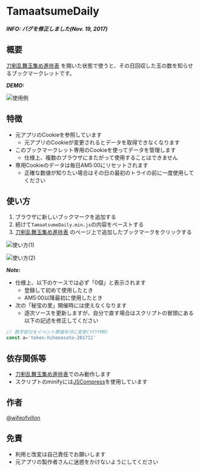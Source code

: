 # TamaatsumeDaily

***INFO: バグを修正しました(Nov. 19, 2017)***

## 概要

[刀剣乱舞玉集め進捗表](http://deltarium.org/tokenranbu/tamaatsume/) を開いた状態で使うと、その日回収した玉の数を知らせるブックマークレットです。

***DEMO:***

![使用例](https://raw.githubusercontent.com/wifeofvillon/WoVBookmarklets/master/TamaatsumeDaily/demo.png)

## 特徴

- 元アプリのCookieを参照しています
  - 元アプリのCookieが変更されるとデータを取得できなくなります
- このブックマークレット専用のCookieを使ってデータを管理します
  - 仕様上、複数のブラウザにまたがって使用することはできません
- 専用Cookieのデータは毎日AM5:00にリセットされます
  - 正確な数値が知りたい場合はその日の最初のトライの前に一度使用してください

## 使い方

1. ブラウザに新しいブックマークを追加する
2. 続けて`TamaatsumeDaily.min.js`の内容をペーストする
3. [刀剣乱舞玉集め進捗表](http://deltarium.org/tokenranbu/tamaatsume/) のページ上で追加したブックマークをクリックする

![使い方(1)](https://raw.githubusercontent.com/wifeofvillon/WoVBookmarklets/master/TamaatsumeDaily/usage1.png)

![使い方(2)](https://raw.githubusercontent.com/wifeofvillon/WoVBookmarklets/master/TamaatsumeDaily/usage3.png)

***Note:***

- 仕様上、以下のケースでは必ず「0個」と表示されます
  - 登録して初めて使用したとき
  - AM5:00以降最初に使用したとき
- 次の「秘宝の里」開催時には使えなくなります
  - 逐次ソースを更新しますが、自分で直す場合はスクリプトの冒頭にある以下の記述を修正してください

```js
// 数字部分をイベント開催年月に変更(YYYYMM)
const a='token-hihonosato-201711'
```

## 依存関係等

- [刀剣乱舞玉集め進捗表](http://deltarium.org/tokenranbu/tamaatsume/)でのみ動作します
- スクリプトのminifyには[JSCompress](https://jscompress.com/)を使用しています

## 作者

[@wifeofvillon](https://twitter.com/wifeofvillon)

## 免責

- 利用と改変は自己責任でお願いします
- 元アプリの製作者さんに迷惑をかけないようにしてください
